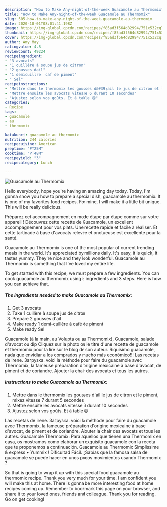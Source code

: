 ```yaml
---
description: "How to Make Any-night-of-the-week Guacamole au Thermomix"
title: "How to Make Any-night-of-the-week Guacamole au Thermomix"
slug: 505-how-to-make-any-night-of-the-week-guacamole-au-thermomix
date: 2020-10-01T08:01:41.198Z
image: https://img-global.cpcdn.com/recipes/f85ad3f564d82994/751x532cq70/guacamole-au-thermomix-photo-principale-de-la-recette.jpg
thumbnail: https://img-global.cpcdn.com/recipes/f85ad3f564d82994/751x532cq70/guacamole-au-thermomix-photo-principale-de-la-recette.jpg
cover: https://img-global.cpcdn.com/recipes/f85ad3f564d82994/751x532cq70/guacamole-au-thermomix-photo-principale-de-la-recette.jpg
author: Amy May
ratingvalue: 4.8
reviewcount: 49224
recipeingredient:
- "3 avocats"
- "1 cuillère à soupe jus de citron"
- "2 gousses dail"
- "1 demicuillre  caf de piment"
- " Sel"
recipeinstructions:
- "Mettre dans le thermomix les gousses d&#39;ail le jus de citron et le piment, mixez vitesse 7 durant 5 secondes"
- "Mettre ensuite les avocats vitesse 6 durant 10 secondes"
- "Ajustez selon vos goûts. Et à table 😋"
categories:
- Recipe
tags:
- guacamole
- au
- thermomix

katakunci: guacamole au thermomix 
nutrition: 244 calories
recipecuisine: American
preptime: "PT25M"
cooktime: "PT48M"
recipeyield: "3"
recipecategory: Lunch

---
```



![Guacamole au Thermomix](https://img-global.cpcdn.com/recipes/f85ad3f564d82994/751x532cq70/guacamole-au-thermomix-photo-principale-de-la-recette.jpg)

Hello everybody, hope you're having an amazing day today. Today, I'm gonna show you how to prepare a special dish, guacamole au thermomix. It is one of my favorites food recipes. For mine, I will make it a little bit unique. This will be really delicious.

Préparez cet accompagnement en mode étape par étape comme sur votre appareil ! Découvrez cette recette de Guacamole, un excellent accompagnement pour vos plats. Une recette rapide et facile à réaliser. Et cette tartinade à base d&#39;avocats relevée et onctueuse est excellente pour la santé.

Guacamole au Thermomix is one of the most popular of current trending meals in the world. It's appreciated by millions daily. It's easy, it is quick, it tastes yummy. They're nice and they look wonderful. Guacamole au Thermomix is something that I've loved my entire life.


To get started with this recipe, we must prepare a few ingredients. You can cook guacamole au thermomix using 5 ingredients and 3 steps. Here is how you can achieve that.

<!--inarticleads1-->

##### The ingredients needed to make Guacamole au Thermomix:

1. Get 3 avocats
1. Take 1 cuillère à soupe jus de citron
1. Prepare 2 gousses d&#39;ail
1. Make ready 1 demi-cuillère à café de piment
1. Make ready  Sel


Guacamole (à la main, au Volupta ou au Thermomix), Guacamole, salade d&#39;avocat ou dip Cliquez sur la photo ou le titre d&#39;une recette de guacamole et thermomix pour la lire sur le blog de son auteur. Riquísimo guacamole, nada que envidiar a los comprados y mucho más económico!!! Las recetas de irene. Загрузка. voici la méthode pour faire du guacamole avec Thermomix, la fameuse préparation d&#39;origine mexicaine à base d&#39;avocat, de piment et de coriandre. Ajouter la chair des avocats et tous les autres. 

<!--inarticleads2-->

##### Instructions to make Guacamole au Thermomix:

1. Mettre dans le thermomix les gousses d&#39;ail le jus de citron et le piment, mixez vitesse 7 durant 5 secondes
1. Mettre ensuite les avocats vitesse 6 durant 10 secondes
1. Ajustez selon vos goûts. Et à table 😋


Las recetas de irene. Загрузка. voici la méthode pour faire du guacamole avec Thermomix, la fameuse préparation d&#39;origine mexicaine à base d&#39;avocat, de piment et de coriandre. Ajouter la chair des avocats et tous les autres. Guacamole Thermomix: Para aquellos que tienen una Thermomix en casa, os mostramos como elaborar un exquisito guacamole con la receta que te proponemos a continuación. Guacamole au Thermomix Simplissime &amp; express • Yummix ! Dificultad Fácil. ¿Sabías que la famosa salsa de guacamole se puede hacer en unos pocos movimientos usando Thermomix ? 

So that is going to wrap it up with this special food guacamole au thermomix recipe. Thank you very much for your time. I am confident you will make this at home. There is gonna be more interesting food at home recipes coming up. Remember to bookmark this page on your browser, and share it to your loved ones, friends and colleague. Thank you for reading. Go on get cooking!
